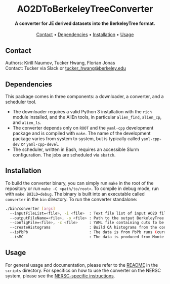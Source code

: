 
<h1 align="center">
  <br>
  AO2DToBerkeleyTreeConverter
  <br>
</h1>

<h4 align="center">A converter for JE derived datasets into the BerkeleyTree format.</h4>

<p align="center">
  <a href="#contact">Contact</a> •
  <a href="#dependencies">Dependencies</a> •
  <a href="#installation">Installation</a> •
  <a href="#usage">Usage</a>
</p>

## Contact

Authors: Kirill Naumov, Tucker Hwang, Florian Jonas  
Contact: Tucker via Slack or [tucker_hwang@berkeley.edu](mailto:tucker_hwang@berkeley.edu)

## Dependencies

This package comes in three components: a downloader, a converter, and a scheduler tool.

- The downloader requires a valid Python 3 installation with the `rich` module installed, and the AliEn tools, in particular `alien_find`, `alien_cp`, and `alien_ls`.
- The converter depends only on `ROOT` and the `yaml-cpp` development package and is compiled with `make`. The name of the development package varies from system to system, but is typically called `yaml-cpp-dev` or `yaml-cpp-devel`.
- The scheduler, written in Bash, requires an accessible Slurm configuration. The jobs are scheduled via `sbatch`.

## Installation

To build the converter binary, you can simply run `make` in the root of the repository or run `make -C <path/to/root>`. To compile in debug mode, run with `make BUILD=debug`. The binary is built into an executable called `converter` in the `bin` directory. To run the converter standalone:

```bash
./bin/converter [args]
  --inputFileList=<file>, -i <file>  : Text file list of input AO2D files to be converted
  --outputFileName=<file>, -o <file> : Path to the output BerkeleyTree ROOT file
  --configFile=<file>, -c <file>     : YAML file containing cuts to be implemented on the converted data
  --createHistograms                 : Build QA histograms from the converted data
  --isPbPb                           : The data is from PbPb runs (currently just a placeholder)
  --isMC                             : The data is produced from Monte Carlo Simulation (currently just a placeholder)
```

## Usage

For general usage and documentation, please refer to the [README](scripts/README.md) in the `scripts` directory. For specifics on how to use the converter on the NERSC system, please see the [NERSC-specific instructions](https://github.com/alicernc/info/blob/main/conversion_at_perlmutter.md).
